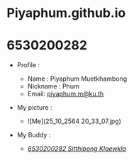 # Piyaphum.github.io
# 6530200282

- Profile : 
  - Name : Piyaphum Muetkhambong
  - Nickname : Phum
  - Email: piyaphum.m@ku.th

- My picture :
  - ![Me](25_10_2564 20_33_07.jpg)

- My Buddy :
  - *[6530200282 Sitthipong Klaewkla](https://6530200851.github.io/integrity)* 
